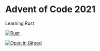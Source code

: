 # Advent of Code 2021

Learning Rust

[![Rust](https://github.com/jasonreich/advent2021/actions/workflows/rust.yml/badge.svg)](https://github.com/jasonreich/advent2021/actions/workflows/rust.yml)

[![Open in Gitpod](https://gitpod.io/button/open-in-gitpod.svg)](https://gitpod.io/#https://github.com/jasonreich/advent2021)
